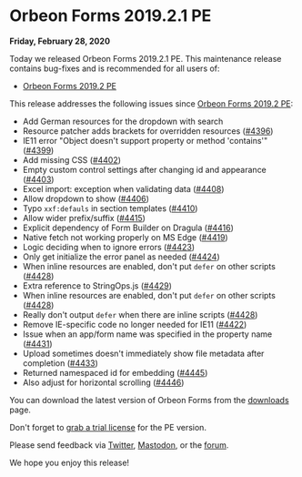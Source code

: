 # Orbeon Forms 2019.2.1 PE

__Friday, February 28, 2020__

Today we released Orbeon Forms 2019.2.1 PE. This maintenance release contains bug-fixes and is recommended for all users of:

- [Orbeon Forms 2019.2 PE](orbeon-forms-2019.2.md)

This release addresses the following issues since [Orbeon Forms 2019.2 PE](orbeon-forms-2019.2.md):

- Add German resources for the dropdown with search
- Resource patcher adds brackets for overridden resources ([\#4396](https://github.com/orbeon/orbeon-forms/issues/4396))
- IE11 error "Object doesn't support property or method 'contains'" ([\#4399](https://github.com/orbeon/orbeon-forms/issues/4399))
- Add missing CSS ([\#4402](https://github.com/orbeon/orbeon-forms/issues/4402))
- Empty custom control settings after changing id and appearance ([\#4403](https://github.com/orbeon/orbeon-forms/issues/4403))
- Excel import: exception when validating data ([\#4408](https://github.com/orbeon/orbeon-forms/issues/4408))
- Allow dropdown to show ([\#4406](https://github.com/orbeon/orbeon-forms/issues/4406))
- Typo `xxf:defauls` in section templates ([\#4410](https://github.com/orbeon/orbeon-forms/issues/4410))
- Allow wider prefix/suffix ([\#4415](https://github.com/orbeon/orbeon-forms/issues/4415))
- Explicit dependency of Form Builder on Dragula ([\#4416](https://github.com/orbeon/orbeon-forms/issues/4416))
- Native fetch not working properly on MS Edge ([\#4419](https://github.com/orbeon/orbeon-forms/issues/4419))
- Logic deciding when to ignore errors ([\#4423](https://github.com/orbeon/orbeon-forms/issues/4423))
- Only get initialize the error panel as needed ([\#4424](https://github.com/orbeon/orbeon-forms/issues/4424))
- When inline resources are enabled, don't put `defer` on other scripts ([\#4428](https://github.com/orbeon/orbeon-forms/issues/4428))
- Extra reference to StringOps.js ([\#4429](https://github.com/orbeon/orbeon-forms/issues/4429))
- When inline resources are enabled, don't put `defer` on other scripts ([\#4428](https://github.com/orbeon/orbeon-forms/issues/4428))
- Really don't output `defer` when there are inline scripts ([\#4428](https://github.com/orbeon/orbeon-forms/issues/4428))
- Remove IE-specific code no longer needed for IE11 ([\#4422](https://github.com/orbeon/orbeon-forms/issues/4422))
- Issue when an app/form name was specified in the property name ([\#4431](https://github.com/orbeon/orbeon-forms/issues/4431))
- Upload sometimes doesn't immediately show file metadata after completion ([\#4433](https://github.com/orbeon/orbeon-forms/issues/4433))
- Returned namespaced id for embedding ([\#4445](https://github.com/orbeon/orbeon-forms/issues/4445))
- Also adjust for horizontal scrolling ([\#4446](https://github.com/orbeon/orbeon-forms/issues/4446))

You can download the latest version of Orbeon Forms from the [downloads](https://www.orbeon.com/download) page.  

Don't forget to [grab a trial license](https://prod.orbeon.com/prod/fr/orbeon/register/new) for the PE version.

Please send feedback via [Twitter](https://twitter.com/orbeon), [Mastodon](https://mastodon.social/@orbeon), or the [forum](https://www.orbeon.com/community).

We hope you enjoy this release!
